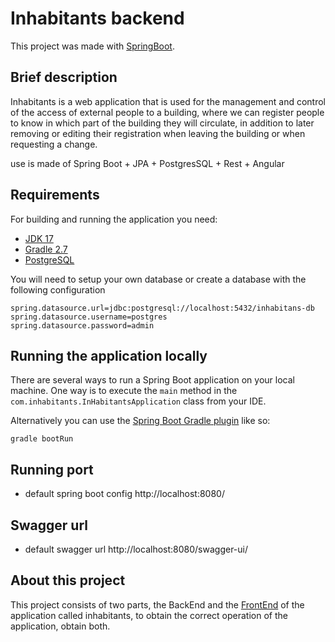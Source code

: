 # Inhabitants backend

This project was made with [SpringBoot](https://spring.io/).

## Brief description

Inhabitants is a web application that is used for the management and control of the access of external people to a building, where we can register people to know in which part of the building they will circulate, in addition to later removing or editing their registration when leaving the building or when requesting a change.

use is made of Spring Boot + JPA + PostgresSQL + Rest + Angular

## Requirements

For building and running the application you need:

- [JDK 17](https://www.oracle.com/java/technologies/javase/jdk17-archive-downloads.html)
- [Gradle 2.7](https://gradle.org/)
- [PostgreSQL](https://www.postgresql.org/)

You will need to setup your own database or create a database with the following configuration

```
spring.datasource.url=jdbc:postgresql://localhost:5432/inhabitans-db
spring.datasource.username=postgres
spring.datasource.password=admin
```

## Running the application locally

There are several ways to run a Spring Boot application on your local machine. One way is to execute the `main` method in the `com.inhabitants.InHabitantsApplication` class from your IDE.

Alternatively you can use the [Spring Boot Gradle plugin](https://docs.spring.io/spring-boot/docs/current/reference/html/build-tool-plugins.html#build-tool-plugins.gradle) like so:

```
gradle bootRun
```

## Running port

- default spring boot config http://localhost:8080/

## Swagger url

- default swagger url http://localhost:8080/swagger-ui/

## About this project

This project consists of two parts, the BackEnd and the [FrontEnd](https://github.com/CristCT/inhabitants_frontend) of the application called inhabitants, to obtain the correct operation of the application, obtain both.
